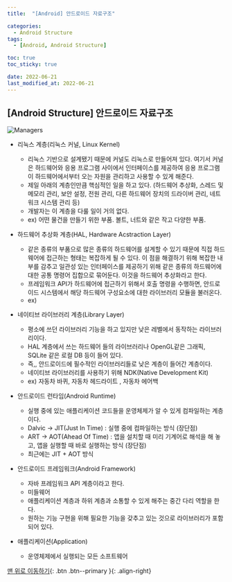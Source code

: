 ```yaml
---
title:  "[Android] 안드로이드 자료구조" 

categories:
  - Android Structure
tags:
  - [Android, Android Structure]

toc: true
toc_sticky: true

date: 2022-06-21
last_modified_at: 2022-06-21
---
```


## [Android Structure] 안드로이드 자료구조

<!-- **"Hello World" 같은 문자열 리터럴은 메모리의 <u>TEXT SEGMENT</u> 영역에 저장되며 이 영역은 <u>Read-Only</u> 영역이다.** -->
<!-- {: .notice--warning} -->

<!-- ![image](https://user-images.githubusercontent.com/42318591/111931296-46dac200-8afe-11eb-8ea9-7da9d9faff1a.png) -->


<!-- 메모리는 위와 같은 영역들로 나눌 수 있다. 
{: .small}

- 메모리 구조
  - TEXT SEGMENT 
    - 프로그램 파일의 내용이 저장된다. 즉, `.exe` 내용인 기계어. <u>그리고 3, 'a', "Hello" 같은 리터럴이 저장된다.</u>
    - <u>개발자가 절대 수정할 수 없는 Read-Only 영역이다.</u>
  - DATA SEGMENT 
    - 프로그램이 실행되자마자 전체가 0 으로 자동 초기화되고 프로그램 시작부터 종료때까지 유지되는 전역 변수(global), 정적 변수(static)가 저장되는 공간이다.
  - STACK 
    - 우리가 main 함수를 비롯한 함수들 내에서 흔하게 사용하는 변수들은 모두 이 스택 메모리에 저장된다. 
    - 스택은 함수가 작업을 수행하는데 사용하는 메모리 공간이다. 
    - 모든 "지역 변수"는 이 스택 메모리에 저장된다. 지역 변수의 scope 가 끝나면 해제된다.
  - HEAP
    - 동적 할당 받는 메모리.
    - 자동으로 해제 되지 않기 때문에 힙 메모리를 사용할 때는 메모리 누수가 발생하지 않도록 관리에 신경써야 한다.
      - 개발자가 `free`(C), `delete`(C++)을 통해 직접 해제해주어야 한다.

리터럴은 프로그램 코드(기계어)가 저장되는 메모리 영역인 **TEXT SEGMENT** 영역에 저장된다.(전역 변수, 정적 변수가 저장되는 **DATA SEGMENT** 영역에 저장된다는 이야기도 있는데 [컴파일러마다 다르다고 한다.](https://www.unix.com/programming/158776-data-segment-text-segment.html)) 이 **TEXT SEGMENT** 영역은 프로그램 코드가 저장되는 공간이기 때문에 절대 수정할 수 없는 <u>Read-Only</u> 영역이다. 즉, 리터럴 그 자체는 수정할 수가 없다는 이야기이다. 

이 지식을 알고 있다면 `char *`와 `char []`의 차이를 알 수 있게 된다.

<br>

## 🚀 char 포인터로 문자열 표현하기

### 🔥 `char*` 

![image](https://user-images.githubusercontent.com/42318591/111931064-b69c7d00-8afd-11eb-859b-f653b47e3219.png)

```cpp
	char* str1 = "Hello";
	printf("%s\n", str1);

	str1[1] = 'A'; // ❌ 📢"런타임"에러 발생!
	printf("%s\n", str1);
```

> 문자열 리터럴을 가리키는 `char 포인터`는 <u>Read-Only 한 TEXT SEGMENT 에 위치한 문자열 리터럴을 가리키는 것이다.</u>

**따라서 char 포인터로 문자열 리터럴을 가리키는 경우에는 <u>문자열 원소를 수정할 수가 없다.</u>** 컴파일 에러는 발생하지 않았지만 문자열 리터럴의 내용을 간접참조로 수정하려는 부분에서 런타임 에러가 발생한 것을 확인할 수 있었다.(str1[1]은 곧 *(str1 + 1) 과 같다.) char 포인터인 `str1`이 가리키는 `"Hello"`는 TEXT SEGMENT 에 저장되어 있어 절대 수정할 수 없는 영역이기 때문이다. 

<br>

### 🔥 `const char*`

![image](https://user-images.githubusercontent.com/42318591/111935688-54e11080-8b07-11eb-904a-31fd3a1ebeee.png)

```cpp
	const char* str1 = "Hello";
	printf("%s\n", str1);

	str1[1] = 'A'; // ❌ 📢"컴파일"에러 발생!
	printf("%s\n", str1);
```

> `char*` 보단 `const char*` 사용을 권장한다.

`const` 포인터는 간접 참조로 수정하려는 행위를 막아준다. 그러므로 <u>char 포인터로 문자열을 표현할 땐 `const char *`를 사용하는 것을 권장한다.</u> 어차피 "Hello"는 절대 수정할 수 없기 때문에 `char *`로 참조 중이더라도 값을 수정할 수가 없다.(실행해봐야지만 에러가 난다는 것을 알 수 있는 런타임 에러가 발생하므로 더 치명적이다.) `const char *`로 선언하면, 리터럴 내용을 수정하려는 시도를 하자마자 컴파일 에러를 발생시키므로 실행 전부터 바로 막아주고 개발자에게 이게 문법적 오류라는 것을 알려줄 수 있기 때문이다. 

<br>

## 🚀 char 배열로 문자열 표현하기

### 🔥 `char []`

![image](https://user-images.githubusercontent.com/42318591/111935978-fec09d00-8b07-11eb-8866-e13dc5fc3375.png)

```cpp
	char str1[] = "Hello";
	printf("%s\n", str1);

	str1[0] = 'A';
	printf("%s\n", str1);
```

> `char []` 배열은 TEXT SEGMENT 에 있는 문자열 리터럴 <u>원본을 복사하여 STACK 메모리에 사본으로 만든 "char 문자의 배열"을 사용한다.</u> **따라서 수정이 가능하다.**

즉, TEXT SEGMENT 에 존재하는 "Hello" 가 원본이고, 이 원본을 복사하여 <u>STACK 스택 메모리에 가져온 사본을</u>`char []` 배열인 `str1`에서 배열로서 관리하게 된다. 즉, 전체 메모리에 "Hello"가 2 개 있는 상태인 것이다.

- in TEXT SEGMENT 👉 "Hello" (원본)
- in STACK 👉 'H' 'e' 'l' 'l' 'o' (사본)

따라서 `char*` 포인터로 문자열 리터럴 원본(in TEXT SEGMENT)을 직접 가리키던 것과는 달리 `char []` 문자열 배열은 이 원본 "Hello"을 사본으로 복사하여 스택 메모리에서 관리를 하기 때문에 Read-Only 같은 규칙이 없어 자유롭게 수정할 수 있게 된다. <u>즉, 사본을 수정하는 것이다.</u>

문자열 리터럴이 아주아주 길고 크기가 큰데 수정할 일은 없다면 `const char*` 로서 직접 원본 리터럴을 가리키도록 하는게 메모리 효율성 면에서 나을 것 같다.

***
<br>

    🌜 개인 공부 기록용 블로그입니다. 오류나 틀린 부분이 있을 경우 
    언제든지 댓글 혹은 메일로 지적해주시면 감사하겠습니다! 😄-->



![Managers](https://user-images.githubusercontent.com/61777583/176137159-810f4096-3e71-4a3b-a05f-669559036ab4.png)

- 리눅스 계층(리눅스 커널, Linux Kernel)
  - 리눅스 기반으로 설계됐기 때문에 커널도 리눅스로 만들어져 있다. 여기서 커널은 하드웨어와 응용 프로그램 사이에서 인터페이스를 제공하여 응용 프로그램이 하드웨어에서부터 오는 자원을 관리하고 사용할 수 있게 해준다. 
  - 제일 아래의 계층인만큼 핵심적인 일을 하고 있다. (하드웨어 추상화, 스레드 및 메모리 관리, 보안 설정, 전원 관리, 다른 하드웨어 장치의 드라이버 관리, 네트워크 시스템 관리 등)
  - 개발자는 이 계층을 다룰 일이 거의 없다.
  - ex) 어떤 물건을 만들기 위한 부품. 볼트, 너트와 같은 작고 다양한 부품.    

- 하드웨어 추상화 계층(HAL, Hardware Acstraction Layer)
  - 같은 종류의 부품으로 많은 종류의 하드웨어를 설계할 수 있기 때문에 직접 하드웨어에 접근하는 형태는 복잡하게 될 수 있다. 이 점을 해결하기 위해 복잡한 내부를 감추고 일관성 있는 인터페이스를 제공하기 위해 같은 종류의 하드웨어에 대한 공통 명령어 집합으로 묶어둔다. 이것을 하드웨어 추상화라고 한다. 
  - 프레임워크 API가 하드웨어에 접근하기 위해서 호출 명령을 수행하면, 안드로이드 시스템에서 해당 하드웨어 구성요소에 대한 라이브러리 모듈을 불러온다. 
  - ex)     

- 네이티브 라이브러리 계층(Library Layer)
  - 평소에 쓰던 라이브러리 기능을 하고 있지만 낮은 레벨에서 동작하는 라이브러리이다.
  - HAL 계층에서 쓰는 하드웨어 들의 라이브러리나  OpenGL같은 그래픽, SQLite 같은 로컬 DB 등이 들어 있다.
  - 즉,, 안드로이드에 필수적인 라이브러리들로 낮은 계층이 들어간 계층이다.
  - 네이티브 라이브러리를 사용하기 위해 NDK(Native Development Kit)
  - ex) 자동차 바퀴, 자동차 헤드라이트 , 자동차 에어백     

- 안드로이드 런타임(Android Runtime)
  - 실행 중에 있는 애플리케이션 코드들을 운영체제가 알 수 있게 컴파일하는 계층이다.
  - Dalvic -> JIT(Just In Time) : 실행 중에 컴파일하는 방식 (장단점)
  - ART -> AOT(Ahead Of Time) : 앱을 설치할 때 미리 기계어로 해석을 해 놓고, 앱을 실행할 때 바로 실행하는 방식 (장단점)
  - 최근에는 JIT + AOT 방식     

- 안드로이드 프레임워크(Android Framework)
  - 자바 프레임워크 API 계층이라고 한다.
  - 미들웨어
  - 애플리케이션 계층과 하위 계층과 소통할 수 있게 해주는 중간 다리 역할을 한다.
  - 원하는 기능 구현을 위해 필요한 기능을 갖추고 있는 것으로 라이브러리가 포함되어 있다.     

- 애플리케이션(Application)
  - 운영체제에서 실행되는 모든 소프트웨어     

[맨 위로 이동하기](#){: .btn .btn--primary }{: .align-right} 